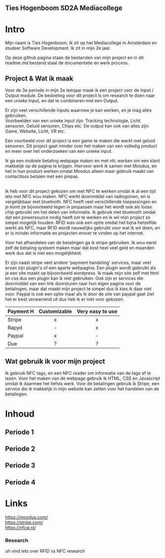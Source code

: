 
## Ties Hogenboom SD2A Mediacollege


# Intro
Mijn naam is Ties Hogenboom, Ik zit op het Mediacollege in Amsterdam en studeer Software Development. Ik zit in mijn 2e jaar. <br />

Op deze github pagina staan de bestanden van mijn project en in dit readme.md bestand staat de documentatie en werk process.


## Project & Wat ik maak

Voor de 3e periode in mijn 2e leerjaar maak ik een project voor de Input / Output module. De bedoeling voor dit project is om research te doen naar een unieke Input, en dat te combineren met een Output.<br />

Er zijn veel verschillende inputs waarmee je kan werken, en je mag alles gebruiken.<br /> Voorbeelden van een unieke input zijn:
Tracking technologie, Licht sensoren, Geluid sensoren, Chips etc.
De output kan ook van alles zijn: Game, Website, Licht, VR etc. <br />

Een voorbeeld voor dit project is een game te maken die werkt met geluid sensoren.
Dit project gaat minder over het maken van een volledig product en meer over het onderzoeken van een unieke input.<br />

Ik ga een mobiele betaling webpage maken en met nfc werken om een klant makkelijk op de pagina te krijgen. Hiervoor werk ik samen met Moodus, en het in hun product werken omdat Moodus alleen maar gebruik maakt van contactloos betalen met een pinpas. <br /> <br />

Ik heb voor dit project gekozen om met NFC te werken omdat ik al een tijd iets met NFC wou maken. NFC werkt doormiddel van radiogolven, en is vergelijkbaar met bluetooth. NFC heeft veel verschillende toepassingen en je komt ze bijvoorbeeld tegen in pinpassen maar het wordt ook als losse chip gebruikt om het delen van informatie. Ik gebruik niet bluetooth omdat dat een powersource nodig heeft om te werken en ik wil mijn project zo simpel mogelijk houden. RFID was ook een optie omdat het bijna hetzelfde werkt als NFC, maar RFID wordt nauwelijks gebruikt voor wat ik wil doen, en er is minder informatie en projecten erover te vinden op het internet.<br />

Voor het afhandelen van de betalingen ga ik stripe gebruiken. Ik wou eerst zelf de betaling systeem maken maar dat kost heel veel geld en maanden werk dus dat is niet een mogelijkheid. <br />

Er zijn naast stripe veel andere 'payment handeling' services, maar veel ervan zijn plugin's of een aparte webpagina. Een plugin wordt gebruikt als je een site maakt op bijvoorbeeld wordpress. Ik maak mijn site zelf met html en css dus een plugin kan ik niet gebruiken. Ook zijn er services die doormiddel van een link doorsturen naar hun eigen pagina voor de betalingen, maar dat maakt mijn project te simpel dus ik kies ik daar niet voor. Paypal is ook een optie maar als ik door de site van paypal gaat ziet het er best verwarrend uit dus heb ik er niet voor gekozen.

| Payment H | Customizable | Very easy to use |
| --------- |:-------------:|:-------------:|
| Stripe    | x             | x
| Rapyd     | -             | x
| Paypal    | x             | -
| Due       | ?             | ?



## Wat gebruik ik voor mijn project
Ik gebruik NFC tags, en een NFC reader om informatie van de tags af te lezen. Voor het maken van de webpage gebruik ik HTML, CSS en Javascript omdat ik daarmee het liefsts werk. Voor de betalingen gebruik ik Stripe, een service die ik makkelijk in mijn website kan zetten voor het handelen van de betalingen.
# Inhoud
## Periode 1
## Periode 2
## Periode 3
## Periode 4

# Links
https://moodus.com/ <br />
https://stripe.com/ <br />
https://nfcw.nl/ <br />
### Research
uh vind iets over RFID vs NFC research


